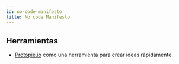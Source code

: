 ```yaml
---
id: no-code-manifesto
title: No code Manifesto
---
```



## Herramientas

- [Protopie.io](https://www.protopie.io/) como una herramienta para crear ideas rápidamente.
